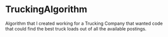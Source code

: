 # TruckingAlgorithm
Algorithm that I created working for a Trucking Company that wanted code that could find the best truck loads out of all the available postings.
